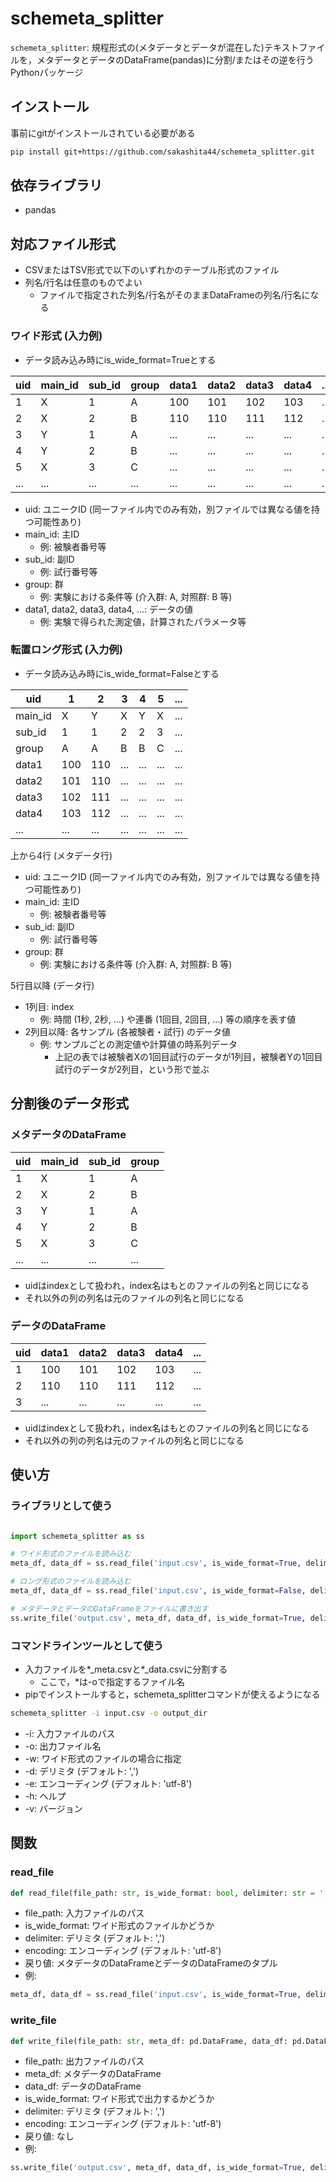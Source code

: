 # schemeta_splitter

`schemeta_splitter`: 規程形式の(メタデータとデータが混在した)テキストファイルを，メタデータとデータのDataFrame(pandas)に分割/またはその逆を行うPythonパッケージ

## インストール

事前にgitがインストールされている必要がある

```bash
pip install git+https://github.com/sakashita44/schemeta_splitter.git
```

## 依存ライブラリ

* pandas

## 対応ファイル形式

* CSVまたはTSV形式で以下のいずれかのテーブル形式のファイル
* 列名/行名は任意のものでよい
    * ファイルで指定された列名/行名がそのままDataFrameの列名/行名になる

### ワイド形式 (入力例)

* データ読み込み時にis_wide_format=Trueとする

| uid | main_id | sub_id | group | data1 | data2 | data3 | data4 | ... |
| --- | ------- | ------ | ----- | ----- | ----- | ----- | ----- | --- |
| 1   | X       | 1      | A     | 100   | 101   | 102   | 103   | ... |
| 2   | X       | 2      | B     | 110   | 110   | 111   | 112   | ... |
| 3   | Y       | 1      | A     | ...   | ...   | ...   | ...   | ... |
| 4   | Y       | 2      | B     | ...   | ...   | ...   | ...   | ... |
| 5   | X       | 3      | C     | ...   | ...   | ...   | ...   | ... |
| ... | ...     | ...    | ...   | ...   | ...   | ...   | ...   | ... |

* uid: ユニークID (同一ファイル内でのみ有効，別ファイルでは異なる値を持つ可能性あり)
* main_id: 主ID
    * 例: 被験者番号等
* sub_id: 副ID
    * 例: 試行番号等
* group: 群
    * 例: 実験における条件等 (介入群: A, 対照群: B 等)
* data1, data2, data3, data4, ...: データの値
    * 例: 実験で得られた測定値，計算されたパラメータ等

### 転置ロング形式 (入力例)

* データ読み込み時にis_wide_format=Falseとする

| uid     | 1   | 2   | 3   | 4   | 5   | ... |
| ------- | --- | --- | --- | --- | --- | --- |
| main_id | X   | Y   | X   | Y   | X   | ... |
| sub_id  | 1   | 1   | 2   | 2   | 3   | ... |
| group   | A   | A   | B   | B   | C   | ... |
| data1   | 100 | 110 | ... | ... | ... | ... |
| data2   | 101 | 110 | ... | ... | ... | ... |
| data3   | 102 | 111 | ... | ... | ... | ... |
| data4   | 103 | 112 | ... | ... | ... | ... |
| ...     | ... | ... | ... | ... | ... | ... |

上から4行 (メタデータ行)

* uid: ユニークID (同一ファイル内でのみ有効，別ファイルでは異なる値を持つ可能性あり)
* main_id: 主ID
    * 例: 被験者番号等
* sub_id: 副ID
    * 例: 試行番号等
* group: 群
    * 例: 実験における条件等 (介入群: A, 対照群: B 等)

5行目以降 (データ行)

* 1列目: index
    * 例: 時間 (1秒, 2秒, ...) や連番 (1回目, 2回目, ...) 等の順序を表す値
* 2列目以降: 各サンプル (各被験者・試行) のデータ値
    * 例: サンプルごとの測定値や計算値の時系列データ
        * 上記の表では被験者Xの1回目試行のデータが1列目，被験者Yの1回目試行のデータが2列目，という形で並ぶ

## 分割後のデータ形式

### メタデータのDataFrame

| uid | main_id | sub_id | group |
| --- | ------- | ------ | ----- |
| 1   | X       | 1      | A     |
| 2   | X       | 2      | B     |
| 3   | Y       | 1      | A     |
| 4   | Y       | 2      | B     |
| 5   | X       | 3      | C     |
| ... | ...     | ...    | ...   |

* uidはindexとして扱われ，index名はもとのファイルの列名と同じになる
* それ以外の列の列名は元のファイルの列名と同じになる

### データのDataFrame

| uid | data1 | data2 | data3 | data4 | ... |
| --- | ----- | ----- | ----- | ----- | --- |
| 1   | 100   | 101   | 102   | 103   | ... |
| 2   | 110   | 110   | 111   | 112   | ... |
| 3   | ...   | ...   | ...   | ...   | ... |

* uidはindexとして扱われ，index名はもとのファイルの列名と同じになる
* それ以外の列の列名は元のファイルの列名と同じになる

## 使い方

### ライブラリとして使う

```python

import schemeta_splitter as ss

# ワイド形式のファイルを読み込む
meta_df, data_df = ss.read_file('input.csv', is_wide_format=True, delimiter=',', encoding='utf-8')

# ロング形式のファイルを読み込む
meta_df, data_df = ss.read_file('input.csv', is_wide_format=False, delimiter=',', encoding='utf-8')

# メタデータとデータのDataFrameをファイルに書き出す
ss.write_file('output.csv', meta_df, data_df, is_wide_format=True, delimiter=',', encoding='utf-8')

```

### コマンドラインツールとして使う

* 入力ファイルを*_meta.csvと*_data.csvに分割する
    * ここで，*は-oで指定するファイル名
* pipでインストールすると，schemeta_splitterコマンドが使えるようになる

```bash
schemeta_splitter -i input.csv -o output_dir
```

* -i: 入力ファイルのパス
* -o: 出力ファイル名
* -w: ワイド形式のファイルの場合に指定
* -d: デリミタ (デフォルト: ',')
* -e: エンコーディング (デフォルト: 'utf-8')
* -h: ヘルプ
* -v: バージョン

## 関数

### read_file

```python
def read_file(file_path: str, is_wide_format: bool, delimiter: str = ',', encoding: str = 'utf-8') -> Tuple[pd.DataFrame, pd.DataFrame]:
```

* file_path: 入力ファイルのパス
* is_wide_format: ワイド形式のファイルかどうか
* delimiter: デリミタ (デフォルト: ',')
* encoding: エンコーディング (デフォルト: 'utf-8')
* 戻り値: メタデータのDataFrameとデータのDataFrameのタプル
* 例:

```python
meta_df, data_df = ss.read_file('input.csv', is_wide_format=True, delimiter=',', encoding='utf-8')
```

### write_file

```python
def write_file(file_path: str, meta_df: pd.DataFrame, data_df: pd.DataFrame, is_wide_format: bool, delimiter: str = ',', encoding: str = 'utf-8') -> None:
```

* file_path: 出力ファイルのパス
* meta_df: メタデータのDataFrame
* data_df: データのDataFrame
* is_wide_format: ワイド形式で出力するかどうか
* delimiter: デリミタ (デフォルト: ',')
* encoding: エンコーディング (デフォルト: 'utf-8')
* 戻り値: なし
* 例:

```python
ss.write_file('output.csv', meta_df, data_df, is_wide_format=True, delimiter=',', encoding='utf-8')
```
